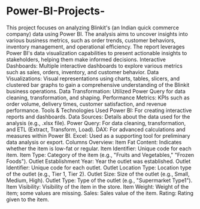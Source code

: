 # Power-BI-Projects-
This project focuses on analyzing Blinkit's (an Indian quick commerce company) data using Power BI. The analysis aims to uncover insights into various business metrics, such as order trends, customer behaviors, inventory management, and operational efficiency. The report leverages Power BI's data visualization capabilities to present actionable insights to stakeholders, helping them make informed decisions.
Interactive Dashboards: Multiple interactive dashboards to explore various metrics such as sales, orders, inventory, and customer behavior.
Data Visualizations: Visual representations using charts, tables, slicers, and clustered bar graphs to gain a comprehensive understanding of the Blinkit business operations.
Data Transformation: Utilized Power Query for data cleaning, transformation, and shaping.
Performance Metrics: KPIs such as order volume, delivery times, customer satisfaction, and revenue performance.
Tools & Technologies Used
Power BI: For creating interactive reports and dashboards.
Data Sources: Details about the data used for the analysis (e.g., .xlsx file).
Power Query: For data cleaning, transformation, and ETL (Extract, Transform, Load).
DAX: For advanced calculations and measures within Power BI.
Excel: Used as a supporting tool for preliminary data analysis or export.
Columns Overview:
Item Fat Content: Indicates whether the item is low-fat or regular.
Item Identifier: Unique code for each item.
Item Type: Category of the item (e.g., "Fruits and Vegetables," "Frozen Foods").
Outlet Establishment Year: Year the outlet was established.
Outlet Identifier: Unique code for each outlet.
Outlet Location Type: Location type of the outlet (e.g., Tier 1, Tier 2).
Outlet Size: Size of the outlet (e.g., Small, Medium, High).
Outlet Type: Type of the outlet (e.g., "Supermarket Type1").
Item Visibility: Visibility of the item in the store.
Item Weight: Weight of the item; some values are missing.
Sales: Sales value of the item.
Rating: Rating given to the item.
